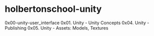 # holbertonschool-unity
0x00-unity-user_interface
0x01. Unity - Unity Concepts
0x04. Unity - Publishing
0x05. Unity - Assets: Models, Textures
